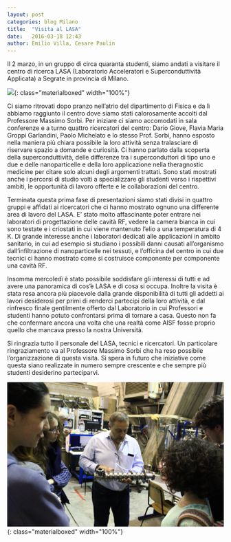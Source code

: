 ```yaml
---
layout: post
categories: blog Milano
title:  "Visita al LASA"
date:   2016-03-18 12:43
author: Emilio Villa, Cesare Paulin
---
```


 Il 2 marzo, in un gruppo di circa quaranta studenti, siamo andati a visitare il centro di ricerca LASA (Laboratorio Acceleratori e Superconduttività Applicata) a Segrate in provincia di Milano.

![](/img/eventilocali/2016_VisitaLASA/01.jpg){: class="materialboxed" width="100%"}

Ci siamo ritrovati dopo pranzo nell’atrio del dipartimento di Fisica e da lì abbiamo raggiunto il centro dove siamo stati calorosamente accolti dal Professore Massimo Sorbi. Per iniziare ci siamo accomodati in sala conferenze e a turno quattro ricercatori del centro: Dario Giove,  Flavia Maria Groppi Garlandini, Paolo Michelato e lo stesso Prof. Sorbi, hanno esposto nella maniera più chiara possibile la loro attività senza tralasciare di riservare spazio a domande e curiosità. Ci hanno parlato dalla scoperta della superconduttività, delle differenze tra i superconduttori di tipo uno e due e delle nanoparticelle e della loro applicazione nella theragnostic medicine per citare solo alcuni degli argomenti trattati. Sono stati mostrati anche i percorsi di studio volti a specializzare gli studenti verso i rispettivi ambiti, le opportunità di lavoro offerte e le collaborazioni del centro. 

Terminata questa prima fase di presentazioni siamo stati divisi in quattro gruppi e affidati ai ricercatori che ci hanno mostrato ognuno una differente area di lavoro del LASA. E’ stato molto affascinante poter entrare nei laboratori di progettazione  delle cavità RF, vedere la camera bianca in cui sono testate e i criostati in cui viene mantenuto l’elio a una temperatura di 4 K. Di grande interesse anche i laboratori dedicati alle applicazioni in ambito sanitario, in cui ad esempio si studiano i possibili danni causati all’organismo dall’infiltrazione di nanoparticelle nei tessuti, e l’officina del centro in cui due tecnici ci hanno mostrato come si costruisce componente per componente una cavità RF. 

Insomma mercoledì è stato possibile soddisfare gli interessi di tutti e ad avere una panoramica di cos’è LASA e di cosa si occupa. Inoltre la visita è stata resa ancora più piacevole dalla grande disponibilità di tutti gli addetti ai lavori desiderosi per primi di renderci partecipi della loro attività, e dal rinfresco finale gentilmente offerto dal Laboratorio in cui Professori e studenti hanno potuto confrontarsi prima di tornare a casa. Questo non fa che confermare ancora una volta che una realtà come AISF fosse proprio quello che mancava presso la nostra Università.

Si ringrazia tutto il personale del LASA, tecnici e ricercatori. Un particolare ringraziamento va al Professore Massimo Sorbi che ha reso possibile l’organizzazione di questa visita.
Si spera in futuro che iniziative come questa siano realizzate in numero sempre crescente e che sempre più studenti desiderino parteciparvi.

![](/img/eventilocali/2016_VisitaLASA/02.jpg){: class="materialboxed" width="100%"}
